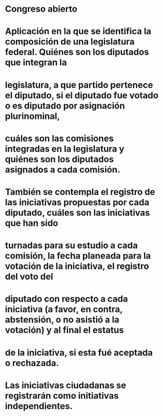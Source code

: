 # Congreso abierto
#
# Aplicación en la que se identifica la composición de una legislatura federal.  Quiénes son los diputados que integran la 
# legislatura, a que partido pertenece el diputado, si el diputado fue votado o es diputado por asignación plurinominal,
# cuáles son las comisiones integradas en la legislatura y quiénes son los diputados asignados a cada comisión.
#
# También se contempla el registro de las iniciativas propuestas por cada diputado, cuáles son las iniciativas que han sido
# turnadas para su estudio a cada comisión, la fecha planeada para la votación de la iniciativa, el registro del voto del 
# diputado con respecto a cada iniciativa (a favor, en contra, abstensión, o no asistió a la votación) y al final el estatus
# de la iniciativa, si esta fué aceptada o rechazada.
#
# Las iniciativas ciudadanas se registrarán como initiativas independientes.
